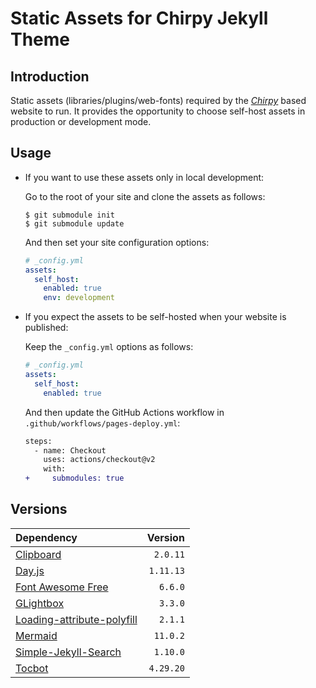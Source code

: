 # Static Assets for Chirpy Jekyll Theme

## Introduction

Static assets (libraries/plugins/web-fonts) required by the [_Chirpy_][chirpy] based website to run. It provides the opportunity to choose self-host assets in production or development mode.

## Usage

- If you want to use these assets only in local development:

  Go to the root of your site and clone the assets as follows:

  ```console
  $ git submodule init
  $ git submodule update
  ```

  And then set your site configuration options:

  ```yml
  # _config.yml
  assets:
    self_host:
      enabled: true
      env: development
  ```

- If you expect the assets to be self-hosted when your website is published:

  Keep the `_config.yml` options as follows:

  ```yml
  # _config.yml
  assets:
    self_host:
      enabled: true
  ```

  And then update the GitHub Actions workflow in `.github/workflows/pages-deploy.yml`:

  ```diff
  steps:
    - name: Checkout
      uses: actions/checkout@v2
      with:
  +     submodules: true
  ```

## Versions

| Dependency                                               |   Version |
| :------------------------------------------------------- | --------: |
| [Clipboard][clipboard]                                   |  `2.0.11` |
| [Day.js][dayjs]                                          | `1.11.13` |
| [Font Awesome Free][fontawesome]                         |   `6.6.0` |
| [GLightbox][glightbox]                                   |   `3.3.0` |
| [Loading-attribute-polyfill][loading-attribute-polyfill] |   `2.1.1` |
| [Mermaid][mermaid]                                       |  `11.0.2` |
| [Simple-Jekyll-Search][simple-jekyll-search]             |  `1.10.0` |
| [Tocbot][tocbot]                                         | `4.29.20` |

[chirpy]: https://github.com/cotes2020/jekyll-theme-chirpy

<!-- deps -->

[clipboard]: https://www.jsdelivr.com/package/npm/clipboard
[dayjs]: https://www.jsdelivr.com/package/npm/dayjs
[fontawesome]: https://fontawesome.com/download
[loading-attribute-polyfill]: https://www.jsdelivr.com/package/npm/loading-attribute-polyfill
[glightbox]: https://www.jsdelivr.com/package/npm/glightbox
[mermaid]: https://www.jsdelivr.com/package/npm/mermaid
[simple-jekyll-search]: https://www.jsdelivr.com/package/npm/simple-jekyll-search
[tocbot]: https://www.jsdelivr.com/package/npm/tocbot
